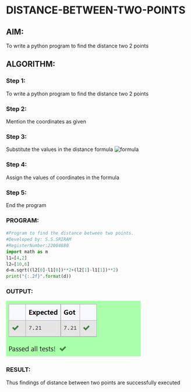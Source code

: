# DISTANCE-BETWEEN-TWO-POINTS

## AIM:
To write a python program to find the distance two 2 points
## ALGORITHM:
### Step 1: 
To write a python program to find the distance two 2 points


### Step 2: 
Mention the coordinates as given


### Step 3: 
Substitute the values in the distance formula  ![formula](/formula.jpg)
### Step 4: 
Assign the values of coordinates in the formula


### Step 5: 
End the program


### PROGRAM:
```python
#Program to find the distance between two points.
#Developed by: S.S.SRIRAM
#RegisterNumber:22004880
import math as m
l1=[4,2]
l2=[10,6]
d=m.sqrt((l2[0]-l1[0])**2+(l2[1]-l1[1])**2)
print("{:.2f}".format(d))
```
  


### OUTPUT:
![output](dist.png)


### RESULT:
Thus findings of distance between two points are successfully executed

